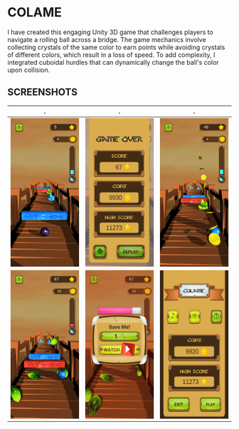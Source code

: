 # COLAME
I have created this engaging Unity 3D game that challenges players to navigate a rolling ball across a bridge. The game mechanics involve collecting crystals of the same color to earn points while avoiding crystals of different colors, which result in a loss of speed. To add complexity, I integrated cuboidal hurdles that can dynamically change the ball's color upon collision.
## SCREENSHOTS 
.                          |  .                        |  .
:-------------------------:|:-------------------------:|:-------------------------:
![](resources/2.jpg)  |  ![](resources/4.jpg) |  ![](resources/3.jpg)
![](resources/6.jpg)  |  ![](resources/5.jpg) |  ![](resources/1.jpg)
